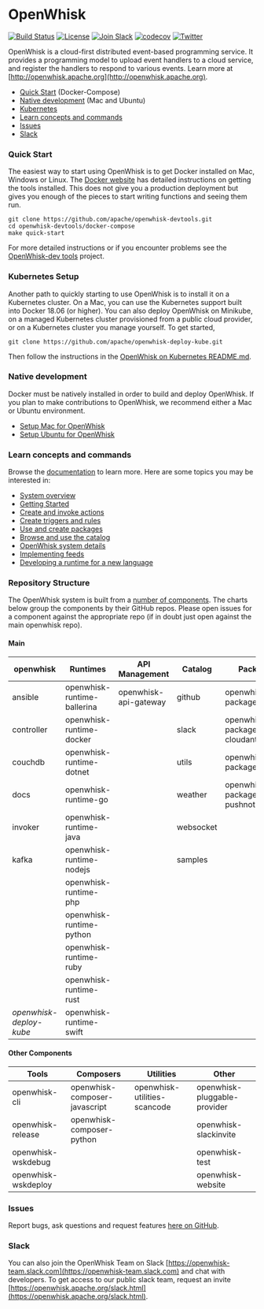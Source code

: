 <!--
#
# Licensed to the Apache Software Foundation (ASF) under one or more
# contributor license agreements.  See the NOTICE file distributed with
# this work for additional information regarding copyright ownership.
# The ASF licenses this file to You under the Apache License, Version 2.0
# (the "License"); you may not use this file except in compliance with
# the License.  You may obtain a copy of the License at
#
#     http://www.apache.org/licenses/LICENSE-2.0
#
# Unless required by applicable law or agreed to in writing, software
# distributed under the License is distributed on an "AS IS" BASIS,
# WITHOUT WARRANTIES OR CONDITIONS OF ANY KIND, either express or implied.
# See the License for the specific language governing permissions and
# limitations under the License.
#
-->

# OpenWhisk

[![Build Status](https://travis-ci.org/apache/openwhisk.svg?branch=master)](https://travis-ci.org/apache/openwhisk)
[![License](https://img.shields.io/badge/license-Apache--2.0-blue.svg)](http://www.apache.org/licenses/LICENSE-2.0)
[![Join Slack](https://img.shields.io/badge/join-slack-9B69A0.svg)](http://slack.openwhisk.org/)
[![codecov](https://codecov.io/gh/apache/openwhisk/branch/master/graph/badge.svg)](https://codecov.io/gh/apache/openwhisk)
[![Twitter](https://img.shields.io/twitter/follow/openwhisk.svg?style=social&logo=twitter)](https://twitter.com/intent/follow?screen_name=openwhisk)

OpenWhisk is a cloud-first distributed event-based programming service. It provides a programming model to upload event handlers to a cloud service, and register the handlers to respond to various events. Learn more at [http://openwhisk.apache.org](http://openwhisk.apache.org).


* [Quick Start](#quick-start) (Docker-Compose)
* [Native development](#native-development) (Mac and Ubuntu)
* [Kubernetes](#kubernetes-setup)
* [Learn concepts and commands](#learn-concepts-and-commands)
* [Issues](#issues)
* [Slack](#slack)

### Quick Start
The easiest way to start using OpenWhisk is to get Docker installed on Mac, Windows or Linux. The [Docker website](https://docs.docker.com/install/) has detailed instructions on getting the tools installed. This does not give you a production deployment but gives you enough of the pieces to start writing functions and seeing them run.

```
git clone https://github.com/apache/openwhisk-devtools.git
cd openwhisk-devtools/docker-compose
make quick-start
```

For more detailed instructions or if you encounter problems see the [OpenWhisk-dev tools](https://github.com/apache/openwhisk-devtools/blob/master/docker-compose/README.md) project.

### Kubernetes Setup

Another path to quickly starting to use OpenWhisk is to install it on a Kubernetes cluster.  On a Mac, you can use the Kubernetes support built into Docker 18.06 (or higher). You can also deploy OpenWhisk on Minikube, on a managed Kubernetes cluster provisioned from a public cloud provider, or on a Kubernetes cluster you manage yourself. To get started,

```
git clone https://github.com/apache/openwhisk-deploy-kube.git
```

Then follow the instructions in the [OpenWhisk on Kubernetes README.md](https://github.com/apache/openwhisk-deploy-kube/blob/master/README.md).

### Native development

Docker must be natively installed in order to build and deploy OpenWhisk.
If you plan to make contributions to OpenWhisk, we recommend either a Mac or Ubuntu environment.

* [Setup Mac for OpenWhisk](tools/macos/README.md)
* [Setup Ubuntu for OpenWhisk](tools/ubuntu-setup/README.md)

### Learn concepts and commands

Browse the [documentation](docs/) to learn more. Here are some topics you may be
interested in:

- [System overview](docs/about.md)
- [Getting Started](docs/README.md)
- [Create and invoke actions](docs/actions.md)
- [Create triggers and rules](docs/triggers_rules.md)
- [Use and create packages](docs/packages.md)
- [Browse and use the catalog](docs/catalog.md)
- [OpenWhisk system details](docs/reference.md)
- [Implementing feeds](docs/feeds.md)
- [Developing a runtime for a new language](docs/actions-actionloop.md)

### Repository Structure

The OpenWhisk system is built from a [number of components](docs/dev/modules.md).  The charts below group the components by their GitHub repos. Please open issues for a component against the appropriate repo (if in doubt just open against the main openwhisk repo).

#### Main

| openwhisk | Runtimes | API Management | Catalog | Packages | Clients
|---    |---    |---    |---    |---    |---
|ansible  |openwhisk-runtime-ballerina  |openwhisk-api-gateway  |github  |openwhisk-package-alarms  |openwhisk-client-go
|controller  |openwhisk-runtime-docker  |  |slack  |openwhisk-package-cloudant  |openwhisk-client-js
|couchdb  |openwhisk-runtime-dotnet  |  |utils  |openwhisk-package-kafka  |
|docs  |openwhisk-runtime-go  |  |weather  |openwhisk-package-pushnotifications  |
|invoker  |openwhisk-runtime-java  |  |websocket  |  |
|kafka  |openwhisk-runtime-nodejs  |  |samples  |  |
|   |openwhisk-runtime-php   |  |  |  |
|  |openwhisk-runtime-python  |  |  |  |
|   |openwhisk-runtime-ruby  |  |  |  |
|   |openwhisk-runtime-rust  |  |  |  |
|*openwhisk-deploy-kube*  |openwhisk-runtime-swift  |  |  |  |

#### Other Components

| Tools | Composers | Utilities | Other
|---    |---    |---    |---
|openwhisk-cli  |openwhisk-composer-javascript  |openwhisk-utilities-scancode  |openwhisk-pluggable-provider
|openwhisk-release  |openwhisk-composer-python  |  |openwhisk-slackinvite
|openwhisk-wskdebug  |  |  |openwhisk-test
|openwhisk-wskdeploy  |  |  |openwhisk-website

### Issues

Report bugs, ask questions and request features [here on GitHub](../../issues).

### Slack

You can also join the OpenWhisk Team on Slack [https://openwhisk-team.slack.com](https://openwhisk-team.slack.com) and chat with developers. To get access to our public slack team, request an invite [https://openwhisk.apache.org/slack.html](https://openwhisk.apache.org/slack.html).
